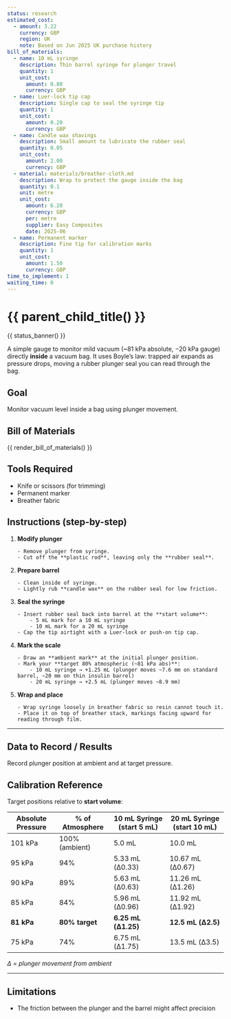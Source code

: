```yaml
---
status: research
estimated_cost:
  - amount: 3.22
    currency: GBP
    region: UK
    note: Based on Jun 2025 UK purchase history
bill_of_materials:
  - name: 10 mL syringe
    description: Thin barrel syringe for plunger travel
    quantity: 1
    unit_cost:
      amount: 0.80
      currency: GBP
  - name: Luer-lock tip cap
    description: Single cap to seal the syringe tip
    quantity: 1
    unit_cost:
      amount: 0.20
      currency: GBP
  - name: Candle wax shavings
    description: Small amount to lubricate the rubber seal
    quantity: 0.05
    unit_cost:
      amount: 2.00
      currency: GBP
  - material: materials/breather-cloth.md
    description: Wrap to protect the gauge inside the bag
    quantity: 0.1
    unit: metre
    unit_cost:
      amount: 6.20
      currency: GBP
      per: metre
      supplier: Easy Composites
      date: 2025-06
  - name: Permanent marker
    description: Fine tip for calibration marks
    quantity: 1
    unit_cost:
      amount: 1.50
      currency: GBP
time_to_implement: 1
waiting_time: 0
---
```

# {{ parent_child_title() }}
{{ status_banner() }}

A simple gauge to monitor mild vacuum (~81 kPa absolute, −20 kPa gauge) directly **inside** a vacuum bag.
It uses Boyle’s law: trapped air expands as pressure drops, moving a rubber plunger seal you can read through the bag.

## Goal
Monitor vacuum level inside a bag using plunger movement.

## Bill of Materials

{{ render_bill_of_materials() }}

## Tools Required
- Knife or scissors (for trimming)
- Permanent marker
- Breather fabric

## Instructions (step-by-step)
1. **Modify plunger**

       - Remove plunger from syringe.
       - Cut off the **plastic rod**, leaving only the **rubber seal**.

2. **Prepare barrel**

       - Clean inside of syringe.
       - Lightly rub **candle wax** on the rubber seal for low friction.

3. **Seal the syringe**

       - Insert rubber seal back into barrel at the **start volume**:
           - 5 mL mark for a 10 mL syringe
           - 10 mL mark for a 20 mL syringe
       - Cap the tip airtight with a Luer-lock or push-on tip cap.

4. **Mark the scale**

       - Draw an **ambient mark** at the initial plunger position.
       - Mark your **target 80% atmospheric (~81 kPa abs)**:
           - 10 mL syringe → +1.25 mL (plunger moves ~7.6 mm on standard barrel, ~20 mm on thin insulin barrel)
           - 20 mL syringe → +2.5 mL (plunger moves ~8.9 mm)

5. **Wrap and place**

       - Wrap syringe loosely in breather fabric so resin cannot touch it.
       - Place it on top of breather stack, markings facing upward for reading through film.

---

## Data to Record / Results
Record plunger position at ambient and at target pressure.

## Calibration Reference
Target positions relative to **start volume**:

| Absolute Pressure | % of Atmosphere | 10 mL Syringe (start 5 mL) | 20 mL Syringe (start 10 mL) |
|-------------------|-----------------|----------------------------|-----------------------------|
| 101 kPa           | 100% (ambient)  | 5.0 mL                     | 10.0 mL                     |
| 95 kPa            | 94%             | 5.33 mL (Δ0.33)            | 10.67 mL (Δ0.67)            |
| 90 kPa            | 89%             | 5.63 mL (Δ0.63)            | 11.26 mL (Δ1.26)            |
| 85 kPa            | 84%             | 5.96 mL (Δ0.96)            | 11.92 mL (Δ1.92)            |
| **81 kPa**        | **80% target**  | **6.25 mL (Δ1.25)**        | **12.5 mL (Δ2.5)**          |
| 75 kPa            | 74%             | 6.75 mL (Δ1.75)            | 13.5 mL (Δ3.5)              |

*Δ = plunger movement from ambient*

---

## Limitations

- The friction between the plunger and the barrel might affect precision
